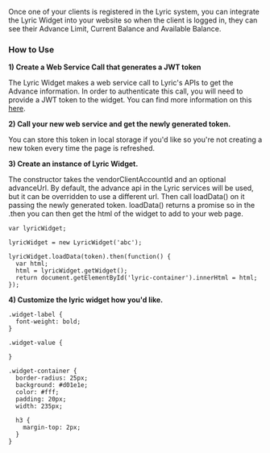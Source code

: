Once one of your clients is registered in the Lyric system, you can integrate the Lyric Widget into your website so when the client is logged in, they can see their Advance Limit, Current Balance and Available Balance.

### How to Use

**1) Create a Web Service Call that generates a JWT token**

The Lyric Widget makes a web service call to Lyric's APIs to get the Advance information.  In order to authenticate this call, you will need to provide a JWT token to the widget.  You can find more information on this [here](!Demo_Integration_Server/Token_Api).

**2) Call your new web service and get the newly generated token.**  

You can store this token in local storage if you'd like so you're not creating a new token every time the page is refreshed.

**3) Create an instance of Lyric Widget.**  

The constructor takes the vendorClientAccountId and an optional advanceUrl.  By default, the advance api in the Lyric services will be used, but it can be overridden to use a different url.  Then call loadData() on it passing the newly generated token.  loadData() returns a promise so in the .then you can then get the html of the widget to add to your web page.

    var lyricWidget;

    lyricWidget = new LyricWidget('abc');

    lyricWidget.loadData(token).then(function() {
      var html;
      html = lyricWidget.getWidget();
      return document.getElementById('lyric-container').innerHtml = html;
    });

**4) Customize the lyric widget how you'd like.**

    .widget-label {
      font-weight: bold;
    }

    .widget-value {

    }

    .widget-container {
      border-radius: 25px;
      background: #d01e1e;
      color: #fff;
      padding: 20px; 
      width: 235px;

      h3 {
        margin-top: 2px;
      }
    }